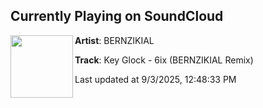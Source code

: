 ## Currently Playing on SoundCloud

[<img align="left" width="100" src="https://i1.sndcdn.com/artworks-PSnWIDZ2RqkHQt7e-oHSQ1w-t500x500.jpg">](https://soundcloud.com/bernzikial/key-glock-6ix-bernzikial-1)

**Artist**: BERNZIKIAL 

**Track**: Key Glock - 6ix (BERNZIKIAL Remix)

Last updated at 9/3/2025, 12:48:33 PM
